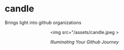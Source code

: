 # candle
Brings light into github organizations

<div align="center">

  <img src="/assets/candle.jpeg >

*Illuminating Your Github Journey*

</div>
